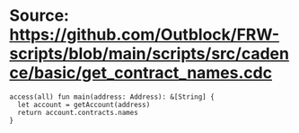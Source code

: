 # Source: https://github.com/Outblock/FRW-scripts/blob/main/scripts/src/cadence/basic/get_contract_names.cdc

```
access(all) fun main(address: Address): &[String] {
  let account = getAccount(address)
  return account.contracts.names
}
```